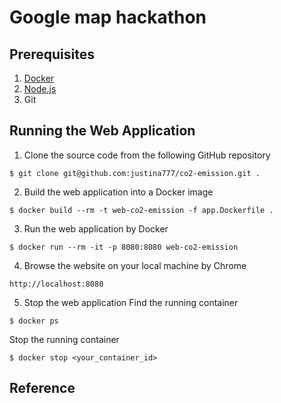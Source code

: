# Google map hackathon

## Prerequisites
1. [Docker](https://docs.docker.com/get-docker/)
2. [Node.js](https://nodejs.org/en/download/)  
3. Git

## Running the Web Application
1. Clone the source code from the following GitHub repository
```
$ git clone git@github.com:justina777/co2-emission.git .
```

2. Build the web application into a Docker image
```
$ docker build --rm -t web-co2-emission -f app.Dockerfile .
```

3. Run the web application by Docker
```
$ docker run --rm -it -p 8080:8080 web-co2-emission
```

4. Browse the website on your local machine by Chrome
```
http://localhost:8080
```

5. Stop the web application
Find the running container
```
$ docker ps 
```
Stop the running container
```
$ docker stop <your_container_id>
```


## Reference
